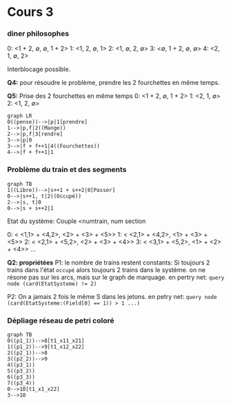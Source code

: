 # Cours 3

### diner philosophes

0: <1 + 2, $\emptyset$, $\emptyset$, 1 + 2>
1: <1, 2, $\emptyset$, 1>
2: <1, $\emptyset$, 2, $\emptyset$>
3: <$\emptyset$, 1 + 2, $\emptyset$, $\emptyset$>
4: <2, 1, $\emptyset$, 2>

Interblocage possible.

**Q4:** pour résoudre le problème, prendre les 2 fourchettes en même temps.

**Q5:**
Prise des 2 fourchettes en même temps
0: <1 + 2, $\emptyset$, 1 + 2>
1: <2, 1, $\emptyset$>
2: <1, 2, $\emptyset$>


```mermaid
graph LR
0((pense))-->|p|1[prendre]
1-->|p,f|2((Mange))
2-->|p,f|3[rendre]
3-->|p|0
3-->|f + f++1|4((Fourchettes))
4-->|f + f++1|1
```

### Problème du train et des segments

```mermaid
graph TB
1((Libre))-->|s++1 + s++2|0[Passer]
0-->|s++1, t|2((Occupé))
2-->|s, t|0
0-->|s + s++2|1
```

Etat du système: Couple <numtrain, num section

0: < <1,1> + <4,2>, <2> + <3> + <5>>
1: < <2,1> + <4,2>, <1> + <3> + <5>>
2: < <2,1> + <5,2>, <2> + <3> + <4>>
3: < <3,1> + <5,2>, <1> + <2> + <4>>
...

**Q2: propriétées**
P1: le nombre de trains restent constants: Si toujours 2 trains dans l'état `occupé` alors toujours 2 trains dans le système. on ne résone pas sur les arcs, mais sur le graph de marquage.
en pertry net:
`query node (card(EtatSysteme) != 2)`

P2: On a jamais 2 fois le même S dans les jetons.
en petry net:
`query node (card(EtatSysteme:(Field[0] == 1)) > 1 ...)`


### Dépliage réseau de petri coloré

```mermaid
graph TB
0((p1_1))-->8[t1_x11_x21]
1((p1_2))-->9[t1_x12_x22]
2((p2_1))-->8
3((p2_2))-->9
4((p3_1))
5((p3_2))
6((p3_3))
7((p3_4))
0-->10[t1_x1_x22]
3-->10
```
